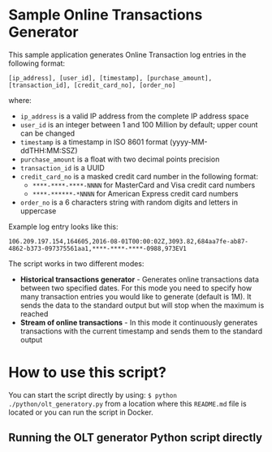 # Sample Online Transactions Generator
This sample application generates Online Transaction log entries in the following format:

    [ip_address], [user_id], [timestamp], [purchase_amount], [transaction_id], [credit_card_no], [order_no]

where:
* `ip_address` is a valid IP address from the complete IP address space
* `user_id` is an integer between 1 and 100 Million by default; upper count can be changed
* `timestamp` is a timestamp in ISO 8601 format (yyyy-MM-ddTHH:MM:SSZ)
* `purchase_amount` is a float with two decimal points precision
* `transaction_id` is a UUID
* `credit_card_no` is a masked credit card number in the following format:
    * `****-****-****-NNNN` for MasterCard and Visa credit card numbers
    * `****-******-*NNNN` for American Express credit card numbers
* `order_no` is a 6 characters string with random digits and letters in uppercase

Example log entry looks like this:

    106.209.197.154,164605,2016-08-01T00:00:02Z,3093.82,684aa7fe-ab87-4862-b373-097375561aa1,****-****-****-0988,973EV1

The script works in two different modes:
* **Historical transactions generator** - Generates online transactions data between two specified dates. For this
mode you need to specify how many transaction entries you would like to generate (default is 1M). It sends the data
to the standard output but will stop when the maximum is reached
* **Stream of online transactions** - In this mode it continuously generates transactions with the current timestamp
and sends them to the standard output

# How to use this script?
You can start the script directly by using: `$ python ./python/olt_generatory.py`
from a location where this `README.md` file is located or you can run the script in Docker.

## Running the OLT generator Python script directly